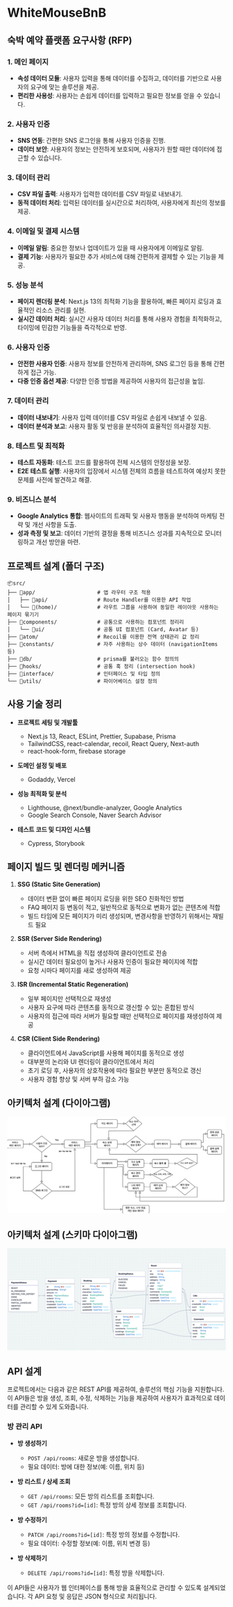 # WhiteMouseBnB

## 숙박 예약 플랫폼 요구사항 (RFP)

### 1. 메인 페이지
- **속성 데이터 모듈**: 사용자 입력을 통해 데이터를 수집하고, 데이터를 기반으로 사용자의 요구에 맞는 솔루션을 제공.
- **편리한 사용성**: 사용자는 손쉽게 데이터를 입력하고 필요한 정보를 얻을 수 있습니다.

### 2. 사용자 인증
- **SNS 연동**: 간편한 SNS 로그인을 통해 사용자 인증을 진행.
- **데이터 보안**: 사용자의 정보는 안전하게 보호되며, 사용자가 원할 때만 데이터에 접근할 수 있습니다.

### 3. 데이터 관리
- **CSV 파일 출력**: 사용자가 입력한 데이터를 CSV 파일로 내보내기.
- **동적 데이터 처리**: 입력된 데이터를 실시간으로 처리하여, 사용자에게 최신의 정보를 제공.

### 4. 이메일 및 결제 시스템
- **이메일 알림**: 중요한 정보나 업데이트가 있을 때 사용자에게 이메일로 알림.
- **결제 기능**: 사용자가 필요한 추가 서비스에 대해 간편하게 결제할 수 있는 기능을 제공.

### 5. 성능 분석
- **페이지 렌더링 분석**: Next.js 13의 최적화 기능을 활용하여, 빠른 페이지 로딩과 효율적인 리소스 관리를 실현.
- **실시간 데이터 처리**: 실시간 사용자 데이터 처리를 통해 사용자 경험을 최적화하고, 타이밍에 민감한 기능들을 즉각적으로 반영.

### 6. 사용자 인증
- **안전한 사용자 인증**: 사용자 정보를 안전하게 관리하며, SNS 로그인 등을 통해 간편하게 접근 가능.
- **다중 인증 옵션 제공**: 다양한 인증 방법을 제공하여 사용자의 접근성을 높임.

### 7. 데이터 관리
- **데이터 내보내기**: 사용자 입력 데이터를 CSV 파일로 손쉽게 내보낼 수 있음.
- **데이터 분석과 보고**: 사용자 활동 및 반응을 분석하여 효율적인 의사결정 지원.

### 8. 테스트 및 최적화
- **테스트 자동화**: 테스트 코드를 활용하여 전체 시스템의 안정성을 보장.
- **E2E 테스트 실행**: 사용자의 입장에서 시스템 전체의 흐름을 테스트하여 예상치 못한 문제를 사전에 발견하고 해결.

### 9. 비즈니스 분석
- **Google Analytics 통합**: 웹사이트의 트래픽 및 사용자 행동을 분석하여 마케팅 전략 및 개선 사항을 도출.
- **성과 측정 및 보고**: 데이터 기반의 결정을 통해 비즈니스 성과를 지속적으로 모니터링하고 개선 방안을 마련.



## 프로젝트 설계 (폴더 구조)

```
📦src/
├── 📂app/                    # 앱 라우터 구조 적용
│   ├── 📂api/                # Route Handler를 이용한 API 작업
│   └── 📂(home)/             # 라우트 그룹을 사용하여 동일한 레이아웃 사용하는 페이지 묶기기
├── 📂components/             # 공통으로 사용하는 컴포넌트 정리리
│   └── 📂ui/                 # 공통 UI 컴포넌트 (Card, Avatar 등)
├── 📂atom/                   # Recoil를 이용한 전역 상태관리 값 정리
├── 📂constants/              # 자주 사용하는 상수 데이터 (navigationItems 등)
├── 📂db/                     # prisma를 불러오는 함수 정의의
├── 📂hooks/                  # 공통 훅 정리 (intersection hook)
├── 📂interface/              # 인터페이스 및 타입 정의    
└── 📂utils/                  # 파이어베이스 설정 정의
```

## 사용 기술 정리

- **프로젝트 세팅 및 개발툴**
  - Next.js 13, React, ESLint, Prettier, Supabase, Prisma
  - TailwindCSS, react-calendar, recoil, React Query, Next-auth
  - react-hook-form, firebase storage

- **도메인 설정 및 배포**
  - Godaddy, Vercel

- **성능 최적화 및 분석**
  - Lighthouse, @next/bundle-analyzer, Google Analytics
  - Google Search Console, Naver Search Advisor

- **테스트 코드 및 디자인 시스템**
  - Cypress, Storybook


## 페이지 빌드 및 렌더링 메커니즘

1. **SSG (Static Site Generation)**
   - 데이터 변환 없이 빠른 페이지 로딩을 위한 SEO 친화적인 방법
   - FAQ 페이지 등 변동이 적고, 일반적으로 동적으로 변화가 없는 콘텐츠에 적합
   - 빌드 타임에 모든 페이지가 미리 생성되며, 변경사항을 반영하기 위해서는 재빌드 필요

2. **SSR (Server Side Rendering)**
   - 서버 측에서 HTML을 직접 생성하여 클라이언트로 전송
   - 실시간 데이터 필요성이 높거나 사용자 인증이 필요한 페이지에 적합
   - 요청 시마다 페이지를 새로 생성하여 제공

3. **ISR (Incremental Static Regeneration)**
   - 일부 페이지만 선택적으로 재생성
   - 사용자 요구에 따라 콘텐츠를 동적으로 갱신할 수 있는 혼합된 방식
   - 사용자의 접근에 따라 서버가 필요할 때만 선택적으로 페이지를 재생성하여 제공

4. **CSR (Client Side Rendering)**
   - 클라이언트에서 JavaScript를 사용해 페이지를 동적으로 생성
   - 대부분의 논리와 UI 렌더링이 클라이언트에서 처리
   - 초기 로딩 후, 사용자의 상호작용에 따라 필요한 부분만 동적으로 갱신
   - 사용자 경험 향상 및 서버 부하 감소 가능

## 아키텍처 설계 (다이아그램)

![alt text](Diagram.png)

## 아키텍처 설계 (스키마 다이아그램)

![alt text](Schema_Diagram.png)

## API 설계

프로젝트에서는 다음과 같은 REST API를 제공하여, 솔루션의 핵심 기능을 지원합니다. 이 API들은 방을 생성, 조회, 수정, 삭제하는 기능을 제공하여 사용자가 효과적으로 데이터를 관리할 수 있게 도와줍니다.

### 방 관리 API

- **방 생성하기**
  - `POST /api/rooms`: 새로운 방을 생성합니다.
  - 필요 데이터: 방에 대한 정보(예: 이름, 위치 등)

- **방 리스트 / 상세 조회**
  - `GET /api/rooms`: 모든 방의 리스트를 조회합니다.
  - `GET /api/rooms?id=[id]`: 특정 방의 상세 정보를 조회합니다.

- **방 수정하기**
  - `PATCH /api/rooms?id=[id]`: 특정 방의 정보를 수정합니다.
  - 필요 데이터: 수정할 정보(예: 이름, 위치 변경 등)

- **방 삭제하기**
  - `DELETE /api/rooms?id=[id]`: 특정 방을 삭제합니다.

이 API들은 사용자가 웹 인터페이스를 통해 방을 효율적으로 관리할 수 있도록 설계되었습니다. 각 API 요청 및 응답은 JSON 형식으로 처리됩니다.
